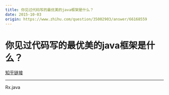 ```yaml
---
title: 你见过代码写的最优美的java框架是什么？
date: 2015-10-03
origin: https://www.zhihu.com/question/35002903/answer/66168559
---
```

# 你见过代码写的最优美的java框架是什么？

[知乎链接](https://www.zhihu.com/question/35002903/answer/66168559)

---------

<span class="RichText ztext CopyrightRichText-richText" itemprop="text">Rx.java</span>